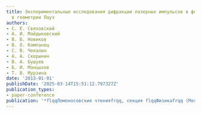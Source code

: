 ```yaml
---
title: Экспериментальные исследования дифракции лазерных импульсов в фотонных кристаллах
  в геометрии Лауэ
authors:
- С. Е. Свяховский
- А. И. Майдыковский
- В. Б. Новиков
- В. О. Компанец
- С. В. Чекалин
- А. А. Скорынин
- В. А. Бушуев
- Б. И. Манцызов
- Т. В. Мурзина
date: '2013-01-01'
publishDate: '2025-03-14T15:51:12.797327Z'
publication_types:
- paper-conference
publication: '*flqqЛомоносовские чтенияfrqq, секция flqqФизикаfrqq (Москва, МГУ, 2013,  http://www.msu.ru/science/lom-read/2013/phys.html*'
---
```

